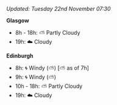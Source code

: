 *Updated: Tuesday 22nd November 07:30*

**Glasgow**

* 8h - 18h: :partly_sunny: Partly Cloudy
* 19h: :cloud: Cloudy

**Edinburgh**

* 8h: :cyclone: Windy (:partly_sunny:) [:partly_sunny: as of 7h]
* 9h: :cyclone: Windy (:partly_sunny:)
* 10h - 18h: :partly_sunny: Partly Cloudy
* 19h: :cloud: Cloudy
